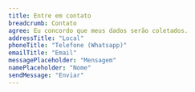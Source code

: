 ```yaml
---
title: Entre em contato
breadcrumb: Contato
agree: Eu concordo que meus dados serão coletados.
addressTitle: "Local"
phoneTitle: "Telefone (Whatsapp)" 
emailTitle: "Email" 
messagePlaceholder: "Mensagem"
namePlaceholder: "Nome"
sendMessage: "Enviar"
---
```

